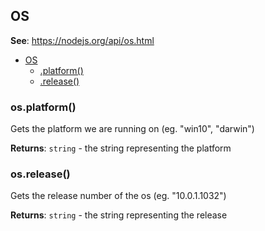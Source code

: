 
<a name="os" id="os"></a>

## OS



**See**:  https://nodejs.org/api/os.html 

* [OS](#os)
    * [.platform()](#os-platform) 
    * [.release()](#os-release) 


<a name="os-platform" id="os-platform"></a>

### os.platform() 
Gets the platform we are running on (eg. "win10", "darwin")



**Returns**:  `string` - the string representing the platform 


<a name="os-release" id="os-release"></a>

### os.release() 
Gets the release number of the os (eg. "10.0.1.1032")



**Returns**:  `string` - the string representing the release 

